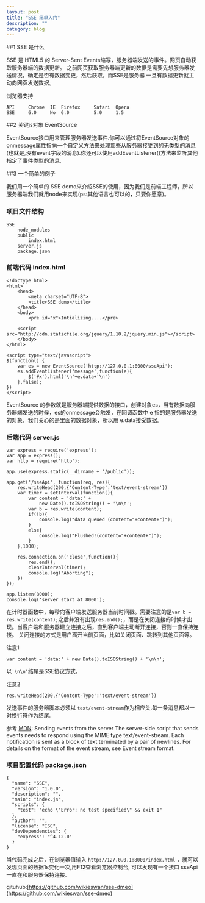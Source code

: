 ```yaml
---
layout: post
title: "SSE 简单入门"
description: ""
category: blog
---
```


##1 SSE 是什么

SSE 是 HTML5 的 Server-Sent Events缩写，服务器端发送的事件。网页自动获取服务器端的数据更新。
之前网页获取服务器端更新的数据是需要先想服务器发送情况，确定是否有数据变更，然后获取，而SSE是服务器
一旦有数据更新就主动向网页发送数据。

浏览器支持

	API		Chrome 	IE 	Firefox 	Safari 	Opera				
	SSE		6.0 	No 	6.0 		5.0 	1.5

##2 关键js对象 EventSource

EventSource接口用来管理服务器发送事件.你可以通过将EventSource对象的onmessage属性指向一个自定义方法来处理那些从服务器接受到的无类型的消息(也就是,没有event字段的消息).你还可以使用addEventListener()方法来监听其他指定了事件类型的消息.

##3 一个简单的例子

我们用一个简单的 SSE demo来介绍SSE的使用，因为我们是前端工程师，所以服务器端我们就用node来实现(ps:其他语言也可以的，只要你愿意)。

### 项目文件结构

	SSE
		node_modules
		public
			index.html
		server.js
		package.json

### 前端代码 index.html

	<!doctype html>
	<html>
		<head>
			<meta charset="UTF-8">
			<title>SSE demo</title>
		</head>
		<body>
			<pre id="x">Intializing....</pre>

		<script src="http://cdn.staticfile.org/jquery/1.10.2/jquery.min.js"></script>
		</body>
	</html>

	<script type="text/javascript">
	$(function() {
		var es = new EventSource('http://127.0.0.1:8000/sseApi');
		es.addEventListener('message',function(e){
			$('#x').html('\n'+e.data+'\n')
		},false);
	})
	</script>

EventSource 的参数就是服务器端提供数据的接口，创建对象es，当有数据向服务器端发送的时候，es的onmessage会触发，在回调函数中
e 指的是服务器发送的对象，我们关心的是里面的数据对象，所以用 e.data接受数据。

### 后端代码  server.js

	var express = require('express');
	var app = express();
	var http = require('http');

	app.use(express.static(__dirname + '/public'));

	app.get('/sseApi', function(req, res){
		res.writeHead(200,{'Content-Type':'text/event-stream'})
		var timer = setInterval(function(){
			var content = 'data:' + 
				new Date().toISOString() + '\n\n';
			var b = res.write(content);
			if(!b){
				console.log("data queued (content="+content+")");
			}
			else{
				console.log("Flushed!(content="+content+")");
			}
		},1000);
		
		res.connection.on('close',function(){
			res.end();
			clearInterval(timer);
			console.log("Aborting");
		})
	});

	app.listen(8000);
	console.log('server start at 8000');

在计时器函数中，每秒向客户端发送服务器当前时间戳。需要注意的是```var b = res.write(content);```之后并没有出现```res.end();```，而是在关闭连接的时候才出现。当客户端和服务器建立连接之后，直到客户端主动断开连接，否则一直保持连接。
关闭连接的方式是用户离开当前页面，比如关闭页面、跳转到其他页面等。

注意1

	var content = 'data:' + new Date().toISOString() + '\n\n';

以```'\n\n'```结尾是SSE协议方式。

注意2

	res.writeHead(200,{'Content-Type':'text/event-stream'})

发送事件的服务器脚本必须以 ```text/event-stream```作为相应头.每一条消息都以一对换行符作为结尾.

参考 [MDN](https://developer.mozilla.org/en-US/docs/Server-sent_events/Using_server-sent_events):
Sending events from the server
The server-side script that sends events needs to respond using the MIME type text/event-stream. Each notification is sent as a block of text terminated by a pair of newlines. For details on the format of the event stream, see Event stream format.



### 项目配置代码 package.json

	{
	  "name": "SSE",
	  "version": "1.0.0",
	  "description": "",
	  "main": "index.js",
	  "scripts": {
	    "test": "echo \"Error: no test specified\" && exit 1"
	  },
	  "author": "",
	  "license": "ISC",
	  "devDependencies": {
	    "express": "^4.12.0"
	  }
	}

当代码完成之后，在浏览器值输入 ```http://127.0.0.1:8000/index.html``` ，就可以发现页面的数据1s变化一次,用F12查看浏览器控制台,
可以发现有一个接口 sseApi 一直在和服务器保持连接.

gituhub:[https://github.com/wikieswan/sse-dmeo](https://github.com/wikieswan/sse-dmeo)